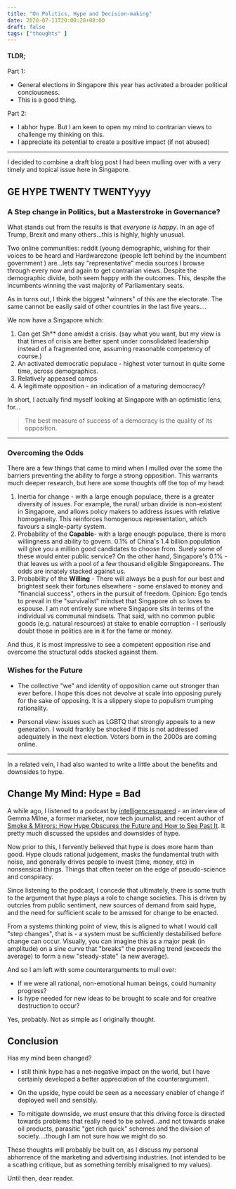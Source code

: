 ```yaml
---
title: "On Politics, Hype and Decision-making"
date: 2020-07-11T20:00:28+08:00
draft: false
tags: ["thoughts" ]
---
```


#### TLDR;

Part 1:

- General elections in Singapore this year has activated a broader political conciousness.
- This is a good thing.

Part 2:

- I abhor hype. But I am keen to open my mind to contrarian views to challenge my thinking on this.
- I appreciate its potential to create a positive impact (if not abused)

---

I decided to combine a draft blog post I had been mulling over with a very timely and topical issue here in Singapore. 

## GE HYPE TWENTY TWENTYyyy

### A Step change in Politics, but a Masterstroke in Governance?

What stands out from the results is that *everyone is happy*. In an age of Trump, Brexit and many others...this is highly, highly unusual.

Two online communities: reddit (young demographic, wishing for their voices to be heard and Hardwarezone (people left behind by the incumbent government ) are...lets say "representative" media sources I browse through every now and again to get contrarian views. Despite the demographic divide, both seem happy with the outcomes. This, despite the incumbents winning the vast majority of Parliamentary seats.

As in turns out, I think the biggest "winners" of this are the electorate. The same cannot be easily said of other countries in the last five years....

We now have a Singapore which:

1. Can get Sh** done amidst a crisis. (say what you want, but my view is that times of crisis are better spent under consolidated leadership instead of a fragmented one, assuming reasonable competency of course.)
2. An activated democratic populace - highest voter turnout in quite some time, across demographics.
3. Relatively appeased camps
4. A legitimate opposition - an indication of a maturing democracy?

In short, I actually find myself looking at Singapore with an optimistic lens, for...

> The best measure of success of a democracy is the quality of its opposition. 

---

### Overcoming the Odds

There are a few things that came to mind when I mulled over the some the barriers preventing the ability to forge a strong opposition. This warrants much deeper research, but here are some thoughts off the top of my head:

1. Inertia for change -  with a large enough populace, there is a greater diversity of issues. For example, the rural/ urban divide is non-existent in Singapore, and allows policy makers to address issues with relative homogeneity. This reinforces homogenous representation, which favours a single-party system.
2. Probability of the **Capable**-  with a large enough populace, there is more willingness and ability to govern. 0.1% of China's 1.4 billion population will give you a million good candidates to choose from. Surely some of these would enter public service? On the other hand, Singapore's 0.1% - that leaves us with a pool of a few thousand eligible Singaporeans. The odds are innately stacked against us.
3. Probability of the **Willing** - There will always be a push for our best and brightest seek their fortunes elsewhere - some enslaved to money  and "financial success", others in the pursuit of freedom. Opinion: Ego tends to prevail in the "survivalist" mindset that Singapore oh so loves to espouse. I am not entirely sure where Singapore sits in terms of the individual vs communal mindsets. That said, with no common public goods (e.g. natural resources) at stake to enable corruption - I seriously doubt those in politics are in it for the fame or money. 

And thus, it is most impressive to see a competent opposition rise and overcome the structural odds stacked against them.

### Wishes for the Future

- The collective "we" and identity of opposition came out stronger than ever before. I hope this does not devolve at scale into opposing purely for the sake of opposing. It is a slippery slope to populism trumping rationality.

- Personal view: issues such as LGBTQ that strongly appeals to a new generation. I would frankly be shocked if this is not addressed adequately in the next election. Voters born in the 2000s are coming online.

------

In a related vein, I had also wanted to write a little about the benefits and downsides to hype. 

## Change My Mind: Hype = Bad

A while ago, I listened to a podcast by [intelligencesquared](https://play.acast.com/s/intelligencesquared/hype-smokeandmirrors-withgemmamilneandcarlmiller) - an interview of Gemma Milne, a former marketer, now tech journalist, and recent author of [Smoke & Mirrors: How Hype Obscures the Future and How to See Past It](https://www.goodreads.com/book/show/50484475-smoke-mirrors). It pretty much discussed the upsides and downsides of hype.

Now prior to this, I fervently believed that hype is does more harm than good. Hype clouds rational judgement, masks the fundamental truth with noise, and generally drives people to invest (time, money, etc) in nonsensical things. Things that often teeter on the edge of pseudo-science and conspiracy.

Since listening to the podcast, I concede that ultimately, there is some truth to the argument that hype plays a role to change societies. This is driven by outcries from public sentiment, new sources of demand from said hype, and the need for sufficient scale to be amssed for change to be enacted.

From a systems thinking point of view, this is aligned to what I would call "step changes", that is - a system must be sufficiently destabilised before change can occur. Visually, you can imagine this as a major peak (in amplitude) on a sine curve that "breaks" the prevailing trend (exceeds the average) to form a new "steady-state" (a new average). 

And so I am left with some counterarguments to mull over:

* If we were all rational, non-emotional human beings, could humanity progress? 
* Is hype needed for new ideas to be brought to scale and  for creative destruction to occur? 

Yes, probably. Not as simple as I originally thought.

## Conclusion

Has my mind been changed?

* I still think hype has a net-negative impact on the world, but I have certainly developed a better appreciation of the counterargument. 

* On the upside, hype could be seen as a necessary enabler of change if deployed well and sensibly. 

* To mitigate downside, we must ensure that this driving force is directed towards problems that really need to be solved...and not towards snake oil products, parasitic "get rich quick" schemes and the division of society....though I am not sure how we might do so.

These thoughts will probably be built on, as I discuss my personal abhorrence of the marketing and advertising industries. (not intended to be a scathing critique, but as something terribly misaligned to my values).

Until then, dear reader.